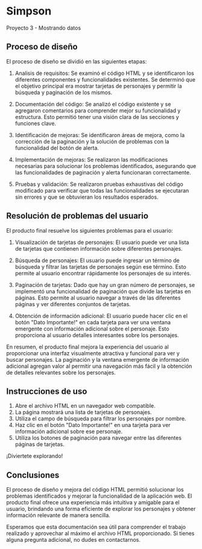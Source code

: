 # Simpson
Proyecto 3 - Mostrando datos

## Proceso de diseño

El proceso de diseño se dividió en las siguientes etapas:

1. Analisis de requisitos: Se examinó el código HTML y se identificaron los diferentes componentes y funcionalidades existentes. Se determinó que el objetivo principal era mostrar tarjetas de personajes y permitir la búsqueda y paginación de los mismos.

2. Documentación del código: Se analizó el código existente y se agregaron comentarios para comprender mejor su funcionalidad y estructura. Esto permitió tener una visión clara de las secciones y funciones clave.

3. Identificación de mejoras: Se identificaron áreas de mejora, como la corrección de la paginación y la solución de problemas con la funcionalidad del botón de alerta.

4. Implementación de mejoras: Se realizaron las modificaciones necesarias para solucionar los problemas identificados, asegurando que las funcionalidades de paginación y alerta funcionaran correctamente.

5. Pruebas y validación: Se realizaron pruebas exhaustivas del código modificado para verificar que todas las funcionalidades se ejecutaran sin errores y que se obtuvieran los resultados esperados.

## Resolución de problemas del usuario

El producto final resuelve los siguientes problemas para el usuario:

1. Visualización de tarjetas de personajes: El usuario puede ver una lista de tarjetas que contienen información sobre diferentes personajes.

2. Búsqueda de personajes: El usuario puede ingresar un término de búsqueda y filtrar las tarjetas de personajes según ese término. Esto permite al usuario encontrar rápidamente los personajes de su interés.

3. Paginación de tarjetas: Dado que hay un gran número de personajes, se implementó una funcionalidad de paginación que divide las tarjetas en páginas. Esto permite al usuario navegar a través de las diferentes páginas y ver diferentes conjuntos de tarjetas.

4. Obtención de información adicional: El usuario puede hacer clic en el botón "Dato Importante!" en cada tarjeta para ver una ventana emergente con información adicional sobre el personaje. Esto proporciona al usuario detalles interesantes sobre los personajes.

En resumen, el producto final mejora la experiencia del usuario al proporcionar una interfaz visualmente atractiva y funcional para ver y buscar personajes. La paginación y la ventana emergente de información adicional agregan valor al permitir una navegación más fácil y la obtención de detalles relevantes sobre los personajes.

## Instrucciones de uso

1. Abre el archivo HTML en un navegador web compatible.
2. La página mostrará una lista de tarjetas de personajes.
3. Utiliza el campo de búsqueda para filtrar los personajes por nombre.
4. Haz clic en el botón "Dato Importante!" en una tarjeta para ver información adicional sobre ese personaje.
5. Utiliza los botones de paginación para navegar entre las diferentes páginas de tarjetas.

¡Diviertete explorando!

## Conclusiones

El proceso de diseño y mejora del código HTML permitió solucionar los problemas identificados y mejorar la funcionalidad de la aplicación web. El producto final ofrece una experiencia más intuitiva y amigable para el usuario, brindando una forma eficiente de explorar los personajes y obtener información relevante de manera sencilla.

Esperamos que esta documentación sea útil para comprender el trabajo realizado y aprovechar al máximo el archivo HTML proporcionado. Si tienes alguna pregunta adicional, no dudes en contactarnos.
